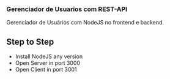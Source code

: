 ### Gerenciador de Usuarios com REST-API
Gerenciador de Usuários com NodeJS no frontend e backend.

## Step to Step
- Install NodeJS any version
- Open Server in port 3000
- Open Client in port 3001
